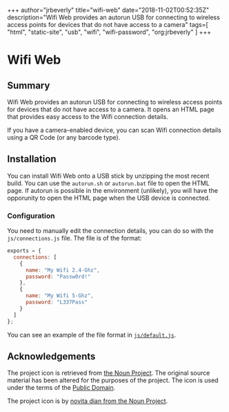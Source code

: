 +++
author="jrbeverly"
title="wifi-web"
date="2018-11-02T00:52:35Z"
description="Wifi Web provides an autorun USB for connecting to wireless access points for devices that do not have access to a camera"
tags=[
  "html",
  "static-site",
  "usb",
  "wifi",
  "wifi-password",
  "org:jrbeverly"
]
+++

# Wifi Web

## Summary

Wifi Web provides an autorun USB for connecting to wireless access points for devices that do not have access to a camera. It opens an HTML page that provides easy access to the Wifi connection details.

If you have a camera-enabled device, you can scan Wifi connection details using a QR Code (or any barcode type).

## Installation

You can install Wifi Web onto a USB stick by unzipping the most recent build. You can use the `autorun.sh` or `autorun.bat` file to open the HTML page. If autorun is possible in the environment (unlikely), you will have the opporunity to open the HTML page when the USB device is connected. 

### Configuration

You need to manually edit the connection details, you can do so with the `js/connections.js` file. The file is of the format:

```javascript
exports = {
  connections: [
    {
      name: "My Wifi 2.4-Ghz",
      password: "Passw0rd!"
    },
    {
      name: "My Wifi 5-Ghz",
      password: "L337Pass"
    }
  ]
};
```

You can see an example of the file format in [`js/default.js`](src/js/default.js).

## Acknowledgements

The project icon is retrieved from [the Noun Project](docs/icon/icon.json). The original source material has been altered for the purposes of the project. The icon is used under the terms of the [Public Domain](https://creativecommons.org/publicdomain/zero/1.0/).

The project icon is by [novita dian from the Noun Project](https://thenounproject.com/term/wifi/1105389/).